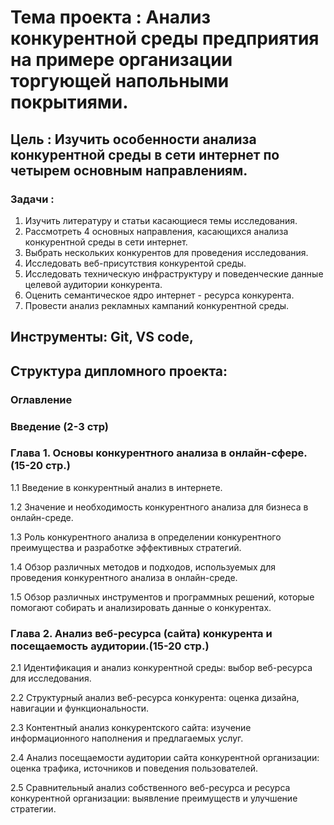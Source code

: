 # Тема проекта : Анализ конкурентной среды предприятия на примере организации торгующей напольными покрытиями.
## Цель : Изучить особенности анализа конкурентной среды в сети интернет по четырем основным направлениям.
### Задачи :
1. Изучить литературу и статьи касающиеся темы исследования.
2. Рассмотреть 4 основных направления, касающихся анализа конкурентной среды в сети интернет.
3. Выбрать нескольких конкурентов для проведения исследования.
4. Исследовать веб-присутствия конкурентой среды.
5. Исследовать техническую инфраструктуру и поведенческие данные целевой аудитории конкурента.
6. Оценить семантическое ядро интернет - ресурса конкурента.
7. Провести анализ рекламных кампаний конкурентной среды.
## Инструменты: Git, VS code,
## Структура дипломного проекта:
### Оглавление
### Введение (2-3 стр)
### Глава 1. Основы конкурентного анализа в онлайн-сфере.(15-20 стр.)
1.1 Введение в конкурентный анализ в интернете.

1.2 Значение и необходимость конкурентного анализа для бизнеса в онлайн-среде. 

1.3 Роль конкурентного анализа в определении конкурентного преимущества и разработке эффективных стратегий.

1.4 Обзор различных методов и подходов, используемых для проведения конкурентного анализа в онлайн-среде.

1.5 Обзор различных инструментов и программных решений, которые помогают собирать и анализировать данные о конкурентах.

### Глава 2. Анализ веб-ресурса (сайта) конкурента и посещаемость аудитории.(15-20 стр.)
2.1 Идентификация и анализ конкурентной среды: выбор веб-ресурса для исследования.

2.2 Структурный анализ веб-ресурса конкурента: оценка дизайна, навигации и функциональности.

2.3 Контентный анализ конкурентского сайта: изучение информационного наполнения и предлагаемых услуг.

2.4 Анализ посещаемости аудитории сайта конкурентной организации: оценка трафика, источников и поведения пользователей.

2.5 Сравнительный анализ собственного веб-ресурса и ресурса конкурентной организации: выявление преимуществ и улучшение стратегии.

